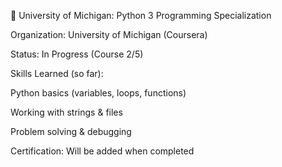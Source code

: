 🚧 University of Michigan: Python 3 Programming Specialization

Organization: University of Michigan (Coursera)

Status: In Progress (Course 2/5)

Skills Learned (so far):

Python basics (variables, loops, functions)

Working with strings & files

Problem solving & debugging

Certification: Will be added when completed
